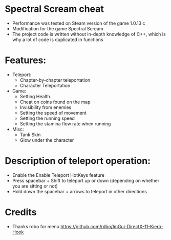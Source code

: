 # Spectral Scream cheat
 + Performance was tested on Steam version of the game 1.0.13 c
 + Modification for the game Spectral Scream
 + The project code is written without in-depth knowledge of C++, which is why a lot of code is duplicated in functions
# Features:
 + Teleport:
   - Chapter-by-chapter teleportation
   - Character Teleportation
 + Game:
    - Setting Health
    - Cheat on coins found on the map
    - Invisibility from enemies
    - Setting the speed of movement
    - Setting the running speed
    - Setting the stamina flow rate when running
 + Misc:
    - Tank Skin
    - Glow under the character
  
# Description of teleport operation:
 + Enable the Enable Teleport HotKeys feature
 + Press spacebar + Shift to teleport up or down (depending on whether you are sitting or not)
 + Hold down the spacebar + arrows to teleport in other directions

# Credits
 + Thanks rdbo for menu https://github.com/rdbo/ImGui-DirectX-11-Kiero-Hook
